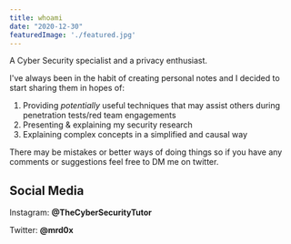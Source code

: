 ```yaml
---
title: whoami
date: "2020-12-30"
featuredImage: './featured.jpg'
---
```


A Cyber Security specialist and a privacy enthusiast.<!-- end --> 

I've always been in the habit of creating personal notes and I decided to start sharing them in hopes of:

1.  Providing <i>potentially</i> useful techniques that may assist others during penetration tests/red team engagements
2.  Presenting & explaining my security research
3.  Explaining complex concepts in a simplified and causal way

There may be mistakes or better ways of doing things so if you have any comments or suggestions feel free to DM me on twitter.

## Social Media

Instagram: <b>@TheCyberSecurityTutor</b>

Twitter: <b>@mrd0x</b>